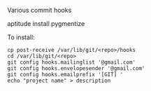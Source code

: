 Various commit hooks

aptitude install pygmentize

To install:

	cp post-receive /var/lib/git/<repo>/hooks
	cd /var/lib/git/<repo>
	git config hooks.mailinglist '@gmail.com'
	git config hooks.envelopesender '@gmail.com' 
	git config hooks.emailprefix '[GIT] '
	echo "project name" > description
